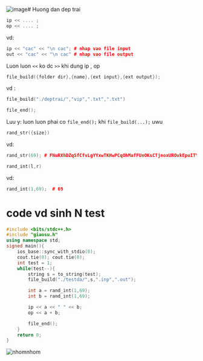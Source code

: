 ![image](https://github.com/giaosu0719/gen-gs/assets/63047065/7622237e-190d-45ac-885d-f25a821b4a97)# Huong dan dep trai
```cpp
ip << .... ;
op << .... ;
```
vd:
```cpp
ip << "cac" << "\n cac"; # nhap vao file input
out << "cac" << "\n cac" # nhap vao file output
```

Luon luon ```<<``` ko dc ```>>``` khi dung ip , op
```cpp
file_build({folder dir},{name},{ext input},{ext output});
```

vd : 
```cpp
file_build("./deptrai/","vip",".txt",".txt")
```

```cpp
file_end();
```

Luu y: luon luon phai co ```file_end();``` khi ```file_build(...);``` uwu

```cpp
rand_str({size})
```

vd:
```cpp
rand_str(69); # FNuRXhDZqSfCfvLgYYxwTKHwPCqOhMafFUnOKsCTjnoxUROvkEpuITYcsBsbQFEVmPhOG
```

```cpp
rand_int(l,r)
```
vd:
```cpp
rand_int(1,69);  # 69
```

# code vd sinh N test

```cpp
#include <bits/stdc++.h>
#include "giaosu.h"
using namespace std;
signed main(){
    ios_base::sync_with_stdio(0);
    cout.tie(0); cout.tie(0);
    int test = 1;
    while(test--){
        string s = to_string(test);
        file_build("./testda/",s,".inp",".out");

        int a = rand_int(1,69);
        int b = rand_int(1,69);

        ip << a << " " << b;
        op << a + b;

        file_end();
    }
    return 0;
}
```

![nhomnhom](![image](https://github.com/giaosu0719/gen-gs/assets/63047065/39c5768e-8fe2-4d5b-be59-3706026d202d)
)
